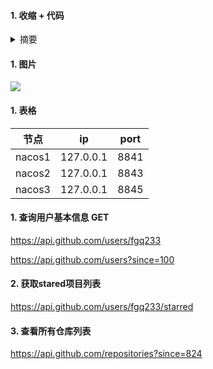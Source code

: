 #### 1. 收缩 + 代码
<details><summary>摘要</summary>
<pre><code>

</code></pre>
</details>


#### 1. 图片
![](https://fgq233.github.io/imgs/vue/)


#### 1. 表格
| 节点   | ip         | port |
| ------ | ----------| ---- |
| nacos1 | 127.0.0.1 | 8841 |
| nacos2 | 127.0.0.1 | 8843 |
| nacos3 | 127.0.0.1 | 8845 |



#### 1. 查询用户基本信息 GET
https://api.github.com/users/fgq233

https://api.github.com/users?since=100

#### 2. 获取stared项目列表
https://api.github.com/users/fgq233/starred

#### 3. 查看所有仓库列表
https://api.github.com/repositories?since=824